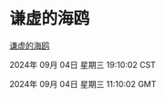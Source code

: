 # 谦虚的海鸥
[谦虚的海鸥](http://219.139.196.164:56308/qxdho/course/base/hotlink/index.php)

2024年 09月 04日 星期三 19:10:02 CST

2024年 09月 04日 星期三 11:10:02 GMT
